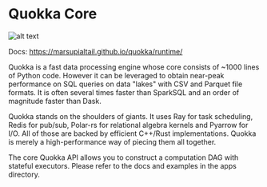 # Quokka Core
![alt text](https://github.com/marsupialtail/quokka/blob/master/docs/image.jpg?raw=true)

Docs: https://marsupialtail.github.io/quokka/runtime/

Quokka is a fast data processing engine whose core consists of ~1000 lines of Python code. However it can be leveraged to obtain near-peak performance on SQL queries on data "lakes" with CSV and Parquet file formats. It is often several times faster than SparkSQL and an order of magnitude faster than Dask.

Quokka stands on the shoulders of giants. It uses Ray for task scheduling, Redis for pub/sub, Polar-rs for relational algebra kernels and Pyarrow for I/O. All of those are backed by efficient C++/Rust implementations. Quokka is merely a high-performance way of piecing them all together.

The core Quokka API allows you to construct a computation DAG with stateful executors. Please refer to the docs and examples in the apps directory.
